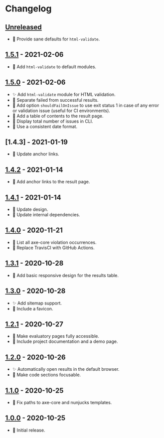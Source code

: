 # Changelog

## [Unreleased]

- :rocket: Provide sane defaults for `html-validate`.

## [1.5.1] - 2021-02-06

- :rocket: Add `html-validate` to default modules.

## [1.5.0] - 2021-02-06

- :sparkles: Add `html-validate` module for HTML validation.
- :rocket: Separate failed from successful results.
- :rocket: Add option `shouldFailOnIssue` to use exit status 1 in case of any error or validation issue (useful for CI environments).
- :rocket: Add a table of contents to the result page.
- :rocket: Display total number of issues in CLI.
- :rocket: Use a consistent date format.

## [1.4.3] - 2021-01-19

- :gem: Update anchor links.

## [1.4.2] - 2021-01-14

- :rocket: Add anchor links to the result page.

## [1.4.1] - 2021-01-14

- :gem: Update design.
- :hammer: Update internal dependencies.

## [1.4.0] - 2020-11-21

- :bug: List all axe-core violation occurrences.
- :hammer: Replace TravisCI with GitHub Actions.

## [1.3.1] - 2020-10-28

- :rocket: Add basic responsive design for the results table.

## [1.3.0] - 2020-10-28

- :sparkles: Add sitemap support.
- :rocket: Include a favicon.

## [1.2.1] - 2020-10-27

- :rocket: Make evaluatory pages fully accessible.
- :book: Include project documentation and a demo page.

## [1.2.0] - 2020-10-26

- :sparkles: Automatically open results in the default browser.
- :rocket: Make code sections focusable.

## [1.1.0] - 2020-10-25

- :bug: Fix paths to axe-core and nunjucks templates.

## [1.0.0] - 2020-10-25

- :tada: Initial release.

[Unreleased]: https://github.com/darekkay/evaluatory/compare/1.5.1...HEAD
[1.4.2]: https://github.com/darekkay/evaluatory/compare/1.4.1...1.4.2
[1.4.1]: https://github.com/darekkay/evaluatory/compare/1.4.0...1.4.1
[1.4.0]: https://github.com/darekkay/evaluatory/compare/1.3.1...1.4.0
[1.3.1]: https://github.com/darekkay/evaluatory/compare/1.3.0...1.3.1
[1.3.0]: https://github.com/darekkay/evaluatory/compare/1.2.1...1.3.0
[1.2.1]: https://github.com/darekkay/evaluatory/compare/1.2.0...1.2.1
[1.2.0]: https://github.com/darekkay/evaluatory/compare/1.1.0...1.2.0
[1.1.0]: https://github.com/darekkay/evaluatory/compare/1.0.0...1.1.0
[1.0.0]: https://github.com/darekkay/evaluatory/compare/tag/1.0.0

[1.5.1]: https://github.com/darekkay/evaluatory/compare/1.5.0...1.5.1
[1.5.0]: https://github.com/darekkay/evaluatory/compare/1.4.3...1.5.0
